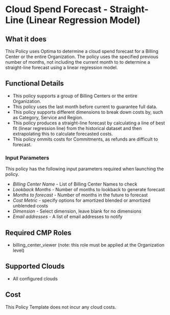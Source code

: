 # Cloud Spend Forecast - Straight-Line (Linear Regression Model)

## What it does

This Policy uses Optima to determine a cloud spend forecast for a Billing Center or the entire Organization. The policy uses the specified previous number of months, not including the current month to to determine a straight-line forecast using a linear regression model.

## Functional Details

- This policy supports a group of Billing Centers or the entire Organization.
- This policy uses the last month before current to guarantee full data.
- This policy supports different dimensions to break down costs by, such as Category, Service and Region.
- This policy produces a straight-line forecast by calculating a line of best fit (linear regression line) from the historical dataset and then extrapolating this to calculate forecasted costs.
- This policy ommits costs for Commitments, as refunds are difficult to forecast.

### Input Parameters

This policy has the following input parameters required when launching the policy.

- *Billing Center Name* - List of Billing Center Names to check
- *Lookback Months* - Number of months to lookback to generate forecast
- *Months to forecast* - Number of months in the future to forecast
- *Cost Metric* - specify options for amortized blended or amortized unblended costs
- *Dimension* - Select dimension, leave blank for no dimensions
- *Email addresses* - A list of email addresses to notify

## Required CMP Roles

- billing_center_viewer (note: this role must be applied at the Organization level)

## Supported Clouds

- All configured clouds

## Cost

This Policy Template does not incur any cloud costs.
